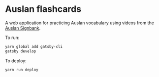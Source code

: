 # Auslan flashcards

A web application for practicing Auslan vocabulary using videos
from the [Auslan Signbank](http://www.auslan.org.au).

To run:

```sh
yarn global add gatsby-cli
gatsby develop
```

To deploy:

```sh
yarn run deploy
```
